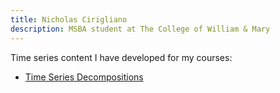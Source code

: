 ```yaml
---
title: Nicholas Cirigliano
description: MSBA student at The College of William & Mary 
---
```



Time series content I have developed for my courses: 

 - [Time Series Decompositions](/TimeSeries/index.md)

